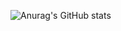 ![Anurag's GitHub stats](https://github-readme-stats.vercel.app/api?username=mariardsilva&show_icons=true&theme=synthwave)
